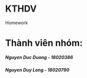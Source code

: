 # KTHDV
Homework  
# Thành viên nhóm: 

##### Nguyen Duc Duong - 18020386
##### Nguyen Duy Long - 18020790
